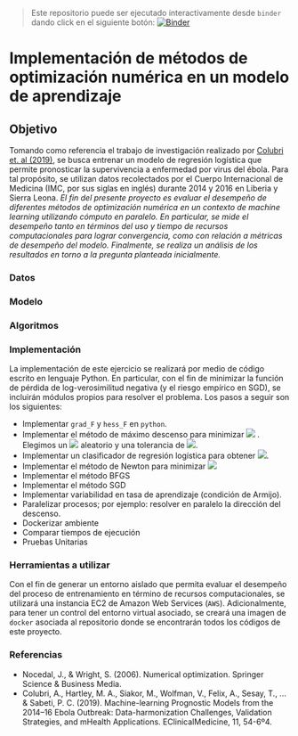 
>Este repositorio puede ser ejecutado interactivamente desde `binder` dando click en el siguiente botón:  [![Binder](https://mybinder.org/badge_logo.svg)](https://mybinder.org/v2/gh/C1587S/MNO_numericalOptimization/master)

# Implementación de métodos de optimización numérica en un modelo de aprendizaje

## Objetivo

Tomando como referencia el trabajo de investigación realizado por [Colubri et. al (2019)](https://www.thelancet.com/action/showPdf?pii=S2589-5370%2819%2930096-3), se busca entrenar un modelo de regresión logística que permite pronosticar la supervivencia a enfermedad por virus del ébola. Para tal propósito, se utilizan datos recolectados por el Cuerpo Internacional de Medicina (IMC, por sus siglas en inglés) durante 2014 y 2016 en Liberia y Sierra Leona. _El fin del presente proyecto es evaluar el desempeño de diferentes métodos de optimización numérica en un contexto de machine learning utilizando cómputo en paralelo. En particular, se mide el desempeño tanto en términos del uso y tiempo de recursos computacionales para lograr convergencia, como con relación a métricas de desempeño del modelo. Finalmente, se realiza un análisis de los resultados en torno a la pregunta planteada inicialmente._

### Datos

### Modelo

### Algoritmos

### Implementación




La implementación de este ejercicio se realizará por medio de código escrito en lenguaje Python. En particular, con el fin de minimizar la función de pérdida de log-verosimilitud negativa (y el riesgo empírico en SGD), se incluirán módulos propios para resolver el problema. Los pasos a seguir son los siguientes:

- Implementar `grad_F` y `hess_F` en `python`.
- Implementar el método de máximo descenso para minimizar <img src="https://render.githubusercontent.com/render/math?math=F(\beta)">
. Elegimos un <img src="https://render.githubusercontent.com/render/math?math=\beta^{0}"> aleatorio y una tolerancia de <img src="https://render.githubusercontent.com/render/math?math=\epsilon = 10^{-8}">.
- Implementar un clasificador de regresión logística para obtener <img src="https://render.githubusercontent.com/render/math?math=\hat{y}">.
- Implementar el método de Newton para minimizar <img src="https://render.githubusercontent.com/render/math?math=F(\beta)">
- Implementar el método BFGS
- Implementar el método SGD
- Implementar variabilidad en tasa de aprendizaje (condición de Armijo).
- Paralelizar procesos; por ejemplo: resolver en paralelo la dirección del descenso.
- Dockerizar ambiente
- Comparar tiempos de ejecución
- Pruebas Unitarias

### Herramientas a utilizar

Con el fin de generar un entorno aislado que permita evaluar el desempeño del proceso de entrenamiento en término de recursos computacionales, se utilizará una instancia EC2 de Amazon Web Services (`AWS`). Adicionalmente, para tener un control del entorno virtual asociado, se creará una imagen de `docker` asociada al repositorio donde se encontrarán todos los códigos de este proyecto.

### Referencias

- Nocedal, J., & Wright, S. (2006). Numerical optimization. Springer Science & Business Media.
- Colubri, A., Hartley, M. A., Siakor, M., Wolfman, V., Felix, A., Sesay, T., ... & Sabeti, P. C. (2019). Machine-learning Prognostic Models from the 2014–16 Ebola Outbreak: Data-harmonization Challenges, Validation Strategies, and mHealth Applications. EClinicalMedicine, 11, 54-6º4.
